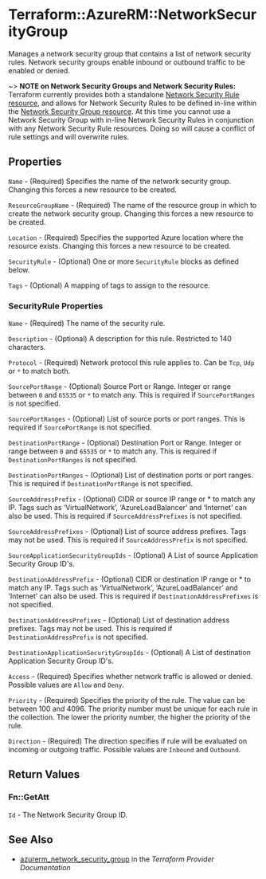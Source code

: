 # Terraform::AzureRM::NetworkSecurityGroup

Manages a network security group that contains a list of network security rules.  Network security groups enable inbound or outbound traffic to be enabled or denied.

~> **NOTE on Network Security Groups and Network Security Rules:** Terraform currently
provides both a standalone [Network Security Rule resource](network_security_rule.html), and allows for Network Security Rules to be defined in-line within the [Network Security Group resource](network_security_group.html).
At this time you cannot use a Network Security Group with in-line Network Security Rules in conjunction with any Network Security Rule resources. Doing so will cause a conflict of rule settings and will overwrite rules.

## Properties

`Name` - (Required) Specifies the name of the network security group. Changing this forces a new resource to be created.

`ResourceGroupName` - (Required) The name of the resource group in which to create the network security group. Changing this forces a new resource to be created.

`Location` - (Required) Specifies the supported Azure location where the resource exists. Changing this forces a new resource to be created.

`SecurityRule` - (Optional) One or more `SecurityRule` blocks as defined below.

`Tags` - (Optional) A mapping of tags to assign to the resource.

### SecurityRule Properties

`Name` - (Required) The name of the security rule.

`Description` - (Optional) A description for this rule. Restricted to 140 characters.

`Protocol` - (Required) Network protocol this rule applies to. Can be `Tcp`, `Udp` or `*` to match both.

`SourcePortRange` - (Optional) Source Port or Range. Integer or range between `0` and `65535` or `*` to match any. This is required if `SourcePortRanges` is not specified.

`SourcePortRanges` - (Optional) List of source ports or port ranges. This is required if `SourcePortRange` is not specified.

`DestinationPortRange` - (Optional) Destination Port or Range. Integer or range between `0` and `65535` or `*` to match any. This is required if `DestinationPortRanges` is not specified.

`DestinationPortRanges` - (Optional) List of destination ports or port ranges. This is required if `DestinationPortRange` is not specified.

`SourceAddressPrefix` - (Optional) CIDR or source IP range or * to match any IP. Tags such as ‘VirtualNetwork’, ‘AzureLoadBalancer’ and ‘Internet’ can also be used. This is required if `SourceAddressPrefixes` is not specified.

`SourceAddressPrefixes` - (Optional) List of source address prefixes. Tags may not be used. This is required if `SourceAddressPrefix` is not specified.

`SourceApplicationSecurityGroupIds` - (Optional) A List of source Application Security Group ID's.

`DestinationAddressPrefix` - (Optional) CIDR or destination IP range or * to match any IP. Tags such as ‘VirtualNetwork’, ‘AzureLoadBalancer’ and ‘Internet’ can also be used. This is required if `DestinationAddressPrefixes` is not specified.

`DestinationAddressPrefixes` - (Optional) List of destination address prefixes. Tags may not be used. This is required if `DestinationAddressPrefix` is not specified.

`DestinationApplicationSecurityGroupIds` - (Optional) A List of destination Application Security Group ID's.

`Access` - (Required) Specifies whether network traffic is allowed or denied. Possible values are `Allow` and `Deny`.

`Priority` - (Required) Specifies the priority of the rule. The value can be between 100 and 4096. The priority number must be unique for each rule in the collection. The lower the priority number, the higher the priority of the rule.

`Direction` - (Required) The direction specifies if rule will be evaluated on incoming or outgoing traffic. Possible values are `Inbound` and `Outbound`.


## Return Values

### Fn::GetAtt

`Id` - The Network Security Group ID.

## See Also

* [azurerm_network_security_group](https://www.terraform.io/docs/providers/azurerm/r/network_security_group.html) in the _Terraform Provider Documentation_